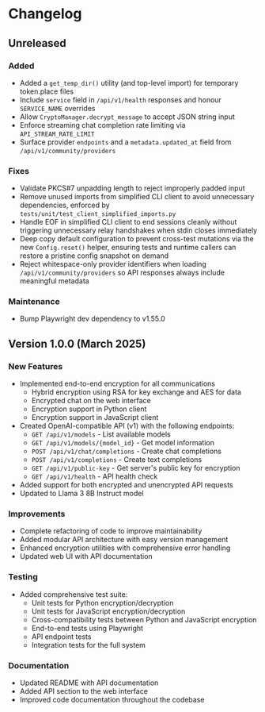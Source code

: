 # Changelog

## Unreleased

### Added
- Added a `get_temp_dir()` utility (and top-level import) for temporary token.place files
- Include `service` field in `/api/v1/health` responses and honour `SERVICE_NAME`
  overrides
- Allow `CryptoManager.decrypt_message` to accept JSON string input
- Enforce streaming chat completion rate limiting via `API_STREAM_RATE_LIMIT`
- Surface provider `endpoints` and a `metadata.updated_at` field from
  `/api/v1/community/providers`

### Fixes
- Validate PKCS#7 unpadding length to reject improperly padded input
- Remove unused imports from simplified CLI client to avoid unnecessary dependencies,
  enforced by `tests/unit/test_client_simplified_imports.py`
- Handle EOF in simplified CLI client to end sessions cleanly without triggering unnecessary
  relay handshakes when stdin closes immediately
- Deep copy default configuration to prevent cross-test mutations via the new
  `Config.reset()` helper, ensuring tests and runtime callers can restore a
  pristine config snapshot on demand
- Reject whitespace-only provider identifiers when loading
  `/api/v1/community/providers` so API responses always include meaningful
  metadata

### Maintenance
- Bump Playwright dev dependency to v1.55.0

## Version 1.0.0 (March 2025)

### New Features
- Implemented end-to-end encryption for all communications
  - Hybrid encryption using RSA for key exchange and AES for data
  - Encrypted chat on the web interface
  - Encryption support in Python client
  - Encryption support in JavaScript client
- Created OpenAI-compatible API (v1) with the following endpoints:
  - `GET /api/v1/models` - List available models
  - `GET /api/v1/models/{model_id}` - Get model information
  - `POST /api/v1/chat/completions` - Create chat completions
  - `POST /api/v1/completions` - Create text completions
  - `GET /api/v1/public-key` - Get server's public key for encryption
  - `GET /api/v1/health` - API health check
- Added support for both encrypted and unencrypted API requests
- Updated to Llama 3 8B Instruct model

### Improvements
- Complete refactoring of code to improve maintainability
- Added modular API architecture with easy version management
- Enhanced encryption utilities with comprehensive error handling
- Updated web UI with API documentation

### Testing
- Added comprehensive test suite:
  - Unit tests for Python encryption/decryption
  - Unit tests for JavaScript encryption/decryption
  - Cross-compatibility tests between Python and JavaScript encryption
  - End-to-end tests using Playwright
  - API endpoint tests
  - Integration tests for the full system

### Documentation
- Updated README with API documentation
- Added API section to the web interface
- Improved code documentation throughout the codebase
